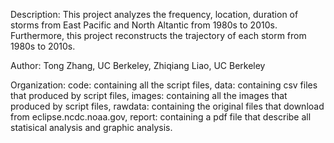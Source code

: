 Description: 
     This project analyzes the frequency, location, duration of storms from East Pacific and North Altantic from 1980s to 2010s. Furthermore, this project reconstructs the trajectory of each storm from 1980s to 2010s.

Author: 
     Tong Zhang, UC Berkeley, Zhiqiang Liao, UC Berkeley

Organization: 
     code: containing all the script files, 
     data: containing csv files that produced by script files, 
     images: containing all the images that produced by script files, 
     rawdata: containing the original files that download from eclipse.ncdc.noaa.gov, 
     report: containing a pdf file that describe all statisical analysis and graphic analysis.